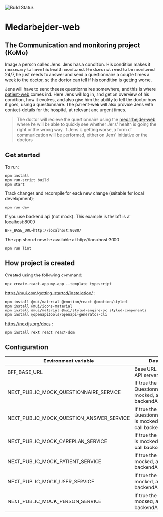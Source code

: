 ![Build Status](https://github.com/KvalitetsIT/hjemmebehandling-medarbejder-web/workflows/CICD/badge.svg)
# Medarbejder-web
## The Communication and monitoring project (KoMo)
Image a person called Jens. Jens has a condition. His condition makes it nessecary to have his health monitored. He does not need to be monitored 24/7, he just needs to answer and send a questionnaire a couple times a week to the doctor, so the doctor can tell if his condition is getting worse.

Jens will have to send theese questionnaires somewhere, and this is where [patient-web](https://github.com/KvalitetsIT/hjemmebehandling-patient-web) comes ind. Here Jens will log in, and get an overview of his condition, how it evolves, and also give him the ability to tell the doctor how it goes, using a questionnaire. The patient-web will also provide Jens with contact-details for the hospital, at relevant and urgent times.

> The doctor will recieve the questionnaire using the [medarbejder-web](https://github.com/KvalitetsIT/hjemmebehandling-medarbejder-web) where he will be able to quickly see whether Jens' health is going the right or the wrong way. If Jens is getting worse, a form of communication will be performed, either on Jens' initiative or the doctors. 

## Get started
To run:
```
npm install
npm run-script build
npm start
```

Track changes and recompile for each new change (suitable for local development);
```
npm run dev
```
If you use backend api (not mock). This example is the bff is at localhost:8000 
```
BFF_BASE_URL=http://localhost:8080/
```

The app should now be available at http://localhost:3000

```
npm run lint
```

## How project is created
Created using the following command:

```
npx create-react-app my-app --template typescript
```

https://mui.com/getting-started/installation/ :
```
npm install @mui/material @emotion/react @emotion/styled
npm install @mui/icons-material
npm install @mui/material @mui/styled-engine-sc styled-components
npm install @openapitools/openapi-generator-cli
```

https://nextjs.org/docs :
```
npm install next react react-dom
```
## Configuration

| Environment variable | Description | Required |
|----------------------|-------------|---------- |
| BFF_BASE_URL | Base URL for Backend API server. | Yes |
| NEXT_PUBLIC_MOCK_QUESTIONNAIRE_SERVICE | If true the QuestionnaireApi is mocked, and will not call backendApi | No |
| NEXT_PUBLIC_MOCK_QUESTION_ANSWER_SERVICE | If true the QuestionnaireAnswerApi is mocked, and will not call backendApi | No |
| NEXT_PUBLIC_MOCK_CAREPLAN_SERVICE |If true the CareplanApi is mocked, and will not call backendApi | No |
| NEXT_PUBLIC_MOCK_PATIENT_SERVICE | If true the PatientApi is mocked, and will not call backendApi | No |
| NEXT_PUBLIC_MOCK_USER_SERVICE | If true the UserApi is mocked, and will not call backendApi | No |
| NEXT_PUBLIC_MOCK_PERSON_SERVICE | If true the PersonApi is mocked, and will not call backendApi| No |

